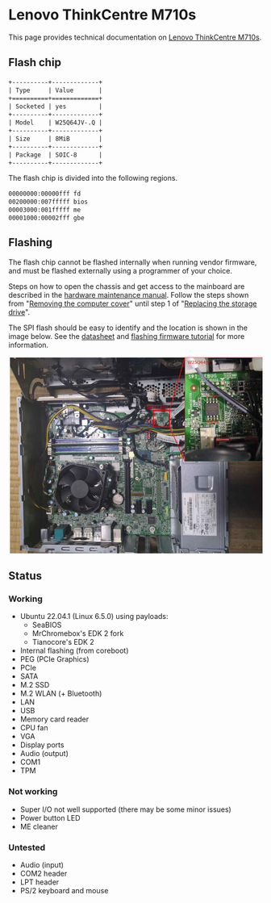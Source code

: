 # Lenovo ThinkCentre M710s

This page provides technical documentation on [Lenovo ThinkCentre M710s].

## Flash chip

```{eval-rst}
+----------+-------------+
| Type     | Value       |
+==========+=============+
| Socketed | yes         |
+----------+-------------+
| Model    | W25Q64JV-.Q |
+----------+-------------+
| Size     | 8MiB        |
+----------+-------------+
| Package  | SOIC-8      |
+----------+-------------+
```

The flash chip is divided into the following regions.

	00000000:00000fff fd
	00200000:007fffff bios
	00003000:001fffff me
	00001000:00002fff gbe

## Flashing

The flash chip cannot be flashed internally when running vendor firmware, and must
be flashed externally using a programmer of your choice.

Steps on how to open the chassis and get access to the mainboard are described
in the [hardware maintenance manual]. Follow the steps shown from
"[Removing the computer cover]" until step 1 of "[Replacing the storage drive]".

The SPI flash should be easy to identify and the location is shown in the image
below. See the [datasheet] and [flashing firmware tutorial] for more information.

![](thinkcentre_m710s_spi_location.jpg)

## Status

### Working
 * Ubuntu 22.04.1 (Linux 6.5.0) using payloads:
   * SeaBIOS
   * MrChromebox's EDK 2 fork
   * Tianocore's EDK 2
 * Internal flashing (from coreboot)
 * PEG (PCIe Graphics)
 * PCIe
 * SATA
 * M.2 SSD
 * M.2 WLAN (+ Bluetooth)
 * LAN
 * USB
 * Memory card reader
 * CPU fan
 * VGA
 * Display ports
 * Audio (output)
 * COM1
 * TPM

### Not working
 * Super I/O not well supported (there may be some minor issues)
 * Power button LED
 * ME cleaner

### Untested
 * Audio (input)
 * COM2 header
 * LPT header
 * PS/2 keyboard and mouse

[Lenovo ThinkCentre M710s]: https://www.lenovo.com/us/en/p/desktops/thinkcentre/m-series-sff/thinkcentre-m710s/11tc1md710s
[hardware maintenance manual]: https://download.lenovo.com/pccbbs/thinkcentre_pdf/m710s_ug_hmm_en.pdf
[Removing the computer cover]: https://download.lenovo.com/pccbbs/thinkcentre_pdf/m710s_ug_hmm_en.pdf#page=28
[Replacing the storage drive]: https://download.lenovo.com/pccbbs/thinkcentre_pdf/m710s_ug_hmm_en.pdf#page=31
[datasheet]: https://www.winbond.com/hq/product/code-storage-flash-memory/serial-nor-flash/?__locale=en&partNo=W25Q64JV
[flashing firmware tutorial]: ../../tutorial/flashing_firmware/index.md
